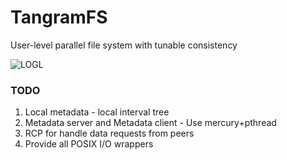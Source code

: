 # TangramFS

User-level parallel file system with tunable consistency

![LOGL](https://png.pngtree.com/png-vector/20201128/ourmid/pngtree-tangram-png-image_2412176.jpg)


### TODO 

1. Local metadata - local interval tree
2. Metadata server and Metadata client - Use mercury+pthread
3. RCP for handle data requests from peers
4. Provide all POSIX I/O wrappers
